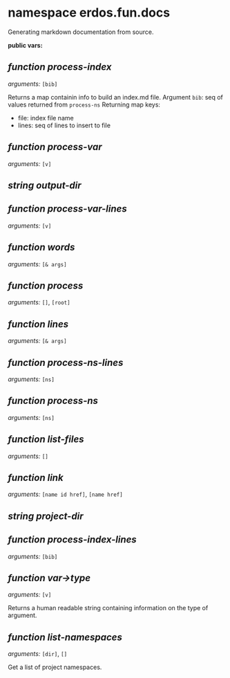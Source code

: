 # namespace erdos.fun.docs

Generating markdown documentation from source.

__public vars:__ 

## _function_ *process-index* 

_arguments:_ `[bib]`

Returns a map containin info to build an index.md file.
  Argument `bib`: seq of values returned from `process-ns`
  Returning map keys:
  - file: index file name
  - lines: seq of lines to insert to file

## _function_ *process-var* 

_arguments:_ `[v]`

## _string_ *output-dir* 

## _function_ *process-var-lines* 

_arguments:_ `[v]`

## _function_ *words* 

_arguments:_ `[& args]`

## _function_ *process* 

_arguments:_ `[]`, `[root]`

## _function_ *lines* 

_arguments:_ `[& args]`

## _function_ *process-ns-lines* 

_arguments:_ `[ns]`

## _function_ *process-ns* 

_arguments:_ `[ns]`

## _function_ *list-files* 

_arguments:_ `[]`

## _function_ *link* 

_arguments:_ `[name id href]`, `[name href]`

## _string_ *project-dir* 

## _function_ *process-index-lines* 

_arguments:_ `[bib]`

## _function_ *var->type* 

_arguments:_ `[v]`

Returns a human readable string containing information on the type of argument.

## _function_ *list-namespaces* 

_arguments:_ `[dir]`, `[]`

Get a list of project namespaces.



